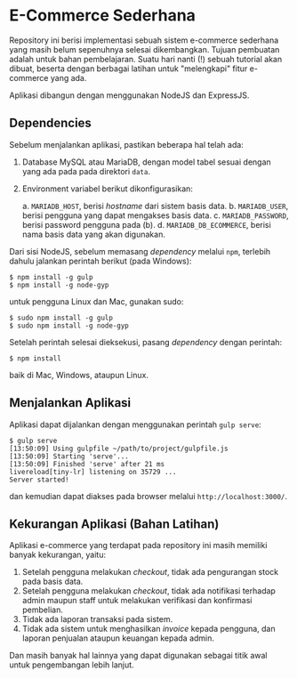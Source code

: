 # E-Commerce Sederhana

Repository ini berisi implementasi sebuah sistem e-commerce sederhana yang masih belum sepenuhnya selesai dikembangkan. Tujuan pembuatan adalah untuk bahan pembelajaran. Suatu hari nanti (!) sebuah tutorial akan dibuat, beserta dengan berbagai latihan untuk "melengkapi" fitur e-commerce yang ada.

Aplikasi dibangun dengan menggunakan NodeJS dan ExpressJS.

## Dependencies

Sebelum menjalankan aplikasi, pastikan beberapa hal telah ada:

1. Database MySQL atau MariaDB, dengan model tabel sesuai dengan yang ada pada pada direktori `data`.
2. Environment variabel berikut dikonfigurasikan:

    a. `MARIADB_HOST`, berisi *hostname* dari sistem basis data.
    b. `MARIADB_USER`, berisi pengguna yang dapat mengakses basis data.
    c. `MARIADB_PASSWORD`, berisi password pengguna pada (b).
    d. `MARIADB_DB_ECOMMERCE`, berisi nama basis data yang akan digunakan.

Dari sisi NodeJS, sebelum memasang *dependency* melalui `npm`, terlebih dahulu jalankan perintah berikut (pada Windows):

    $ npm install -g gulp
    $ npm install -g node-gyp

untuk pengguna Linux dan Mac, gunakan sudo:

    $ sudo npm install -g gulp
    $ sudo npm install -g node-gyp

Setelah perintah selesai dieksekusi, pasang *dependency* dengan perintah:

    $ npm install

baik di Mac, Windows, ataupun Linux. 


## Menjalankan Aplikasi

Aplikasi dapat dijalankan dengan menggunakan perintah `gulp serve`:

    $ gulp serve
    [13:50:09] Using gulpfile ~/path/to/project/gulpfile.js
    [13:50:09] Starting 'serve'...
    [13:50:09] Finished 'serve' after 21 ms
    livereload[tiny-lr] listening on 35729 ...
    Server started!

dan kemudian dapat diakses pada browser melalui `http://localhost:3000/`.

## Kekurangan Aplikasi (Bahan Latihan)

Aplikasi e-commerce yang terdapat pada repository ini masih memiliki banyak kekurangan, yaitu:

1. Setelah pengguna melakukan *checkout*, tidak ada pengurangan stock pada basis data.
2. Setelah pengguna melakukan *checkout*, tidak ada notifikasi terhadap admin maupun staff untuk melakukan verifikasi dan konfirmasi pembelian.
3. Tidak ada laporan transaksi pada sistem.
4. Tidak ada sistem untuk menghasilkan *invoice* kepada pengguna, dan laporan penjualan ataupun keuangan kepada admin.

Dan masih banyak hal lainnya yang dapat digunakan sebagai titik awal untuk pengembangan lebih lanjut.

